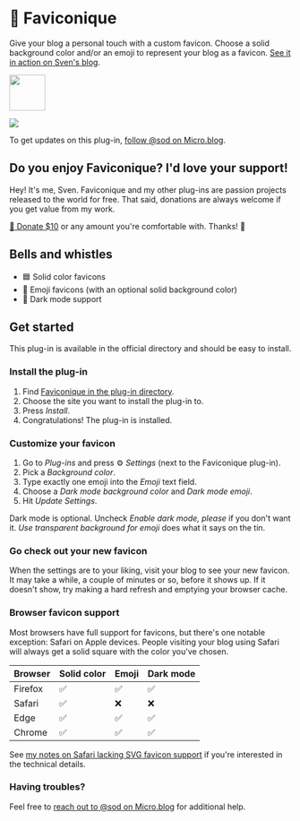 # 💅 Faviconique

Give your blog a personal touch with a custom favicon. Choose a solid background color and/or an emoji to represent your blog as a favicon. [See it in action on Sven's blog](https://dahlstrand.net/).

<img src="https://raw.githubusercontent.com/svendahlstrand/plugin-faviconique/main/docs/faviconique.png" width="64" height="64" alt="">

![](https://raw.githubusercontent.com/svendahlstrand/plugin-faviconique/main/docs/favicon-examples.png)

To get updates on this plug-in, [follow @sod on Micro.blog](https://micro.blog/sod).

## Do you enjoy Faviconique? I'd love your support!

Hey! It's me, Sven. Faviconique and my other plug-ins are passion projects released to the world for free. That said, donations are always welcome if you get value from my work.

[💸 Donate $10](https://dahlstrand.net/donate/) or any amount you're comfortable with. Thanks! 🙏

## Bells and whistles

* 🟦 Solid color favicons
* 🦖 Emoji favicons (with an optional solid background color)
* 🌙 Dark mode support

## Get started

This plug-in is available in the official directory and should be easy to install.

### Install the plug-in

1. Find [Faviconique in the plug-in directory](https://micro.blog/account/plugins/view/140).
2. Choose the site you want to install the plug-in to.
3. Press *Install*.
4. Congratulations! The plug-in is installed.

### Customize your favicon

1. Go to *Plug-ins* and press ⚙️ *Settings* (next to the Faviconique plug-in).
2. Pick a *Background color*.
3. Type exactly one emoji into the *Emoji* text field.
4. Choose a *Dark mode background color* and *Dark mode emoji*.
5. Hit *Update Settings*.

Dark mode is optional. Uncheck *Enable dark mode, please* if you don't want it. *Use transparent background for emoji* does what it says on the tin.

### Go check out your new favicon

When the settings are to your liking, visit your blog to see your new favicon. It may take a while, a couple of minutes or so, before it shows up. If it doesn't show, try making a hard refresh and emptying your browser cache.

### Browser favicon support

Most browsers have full support for favicons, but there's one notable exception: Safari on Apple devices. People visiting your blog using Safari will always get a solid square with the color you've chosen.

| Browser 	| Solid color 	| Emoji 	| Dark mode 	|
|---------	|-------------	|-------	|-----------	|
| Firefox 	| ✅           	| ✅     	| ✅         	|
| Safari  	| ✅           	| ❌     	| ❌         	|
| Edge    	| ✅           	| ✅     	| ✅         	|
| Chrome  	| ✅           	| ✅     	| ✅         	|

See [my notes on Safari lacking SVG favicon support](https://dahlstrand.net/december-adventure/#day-6) if you're interested in the technical details.

### Having troubles?

Feel free to [reach out to @sod on Micro.blog](https://micro.blog/sod) for additional help.
